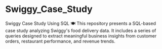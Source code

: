 # Swiggy_Case_Study

Swiggy Case Study Using SQL 🍽️
This repository presents a SQL-based case study analyzing Swiggy's food delivery data. It includes a series of queries designed to extract meaningful business insights from customer orders, restaurant performance, and revenue trends.
